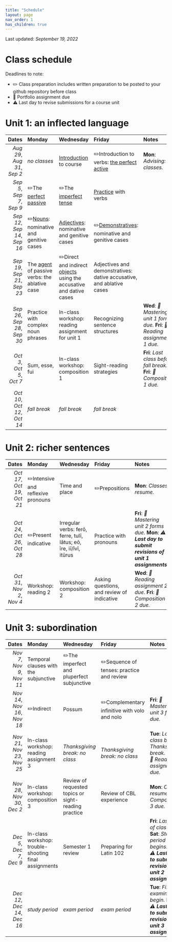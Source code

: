 ```yaml
---
title: "Schedule"
layout: page
nav_order: 1
has_children: true
---
```


Last updated:  *September 19, 2022*

# Class schedule

Deadlines to note:

- ✏️ Class preparation includes written preparation to be posted to your github repository before class
- 📜  Portfolio assignment due
- ⚠️ Last day to revise submissions for a course unit



# Unit 1: an inflected language

| Dates | Monday | Wednesday | Friday | Notes |
| ---: | :--- | :--- | :--- | :--- |
| *Aug 29*, *Aug 31*, *Sep 2* | *no classes* | [Introduction](../assignments/unit1/intro/) to course | ✏️Introduction to verbs: [the perfect active](../assignments/unit1/verbs/) | **Mon**: *Advising: no classes.* |
| *Sep 5*, *Sep 7*, *Sep 9* | ✏️The [perfect passive](../assignments/unit1/pftpassive/) | ✏️The [imperfect tense](../assignments/unit1/imperfect/) | [Practice](../assignments/unit1/verbs-practice/) with verbs |  |
| *Sep 12*, *Sep 14*, *Sep 16* | ✏️[Nouns](../assignments/unit1/nouns/): nominative and genitive cases | [Adjectives](../assignments/unit1/adjectives/): nominative and genitive cases | ✏️[Demonstratives](../assignments/unit1/pronouns/): nominative and genitive cases |  |
| *Sep 19*, *Sep 21*, *Sep 23* | The [agent](../assignments/unit1/agent/) of passive verbs: the ablative case | ✏️Direct and indirect [objects](../assignments/unit1/objects/) using the accusative and dative cases | Adjectives and demonstratives: dative accusative, and ablative cases |  |
| *Sep 26*, *Sep 28*, *Sep 30* | Practice with complex noun phrases | In-class workshop: reading assignment for unit 1 | Recognizing sentence structures | **Wed**: *📜 Mastering unit 1 forms due.* **Fri**: *📜 Reading assignment 1 due.* |
| *Oct 3*, *Oct 5*, *Oct 7* | Sum, esse, fui | In-class workshop: composition 1 | Sight-reading strategies | **Fri**: *Last class before fall break.* **Fri**: *📜 Composition 1 due.* |
| *Oct 10*, *Oct 12*, *Oct 14* | *fall break* | *fall break* | *fall break* |  |

# Unit 2: richer sentences

| Dates | Monday | Wednesday | Friday | Notes |
| ---: | :--- | :--- | :--- | :--- |
| *Oct 17*, *Oct 19*, *Oct 21* | ✏️Intensive and reflexive pronouns | Time and place | ✏️Prepositions | **Mon**: *Classes resume.* |
| *Oct 24*, *Oct 26*, *Oct 28* | ✏️Present indicative | Irregular verbs: ferō, ferre, tulī, lātus; eō, īre, iī/īvī, itūrus | Practice with pronouns | **Fri**: *📜 Mastering unit 2 forms due.* **Mon**: *⚠️ **Last day to submit revisions of unit 1 assignments**.* |
| *Oct 31*, *Nov 2*, *Nov 4* | Workshop: reading 2 | Workshop: composition 2 | Asking questions, and review of indicative | **Wed**: *📜 Reading assignment 2 due.* **Fri**: *📜 Composition 2 due.* |

# Unit 3: subordination

| Dates | Monday | Wednesday | Friday | Notes |
| ---: | :--- | :--- | :--- | :--- |
| *Nov 7*, *Nov 9*, *Nov 11* | Temporal clauses with the subjunctive | ✏️The imperfect and pluperfect subjunctive | ✏️Sequence of tenses: practice and review |  |
| *Nov 14*, *Nov 16*, *Nov 18* | ✏️Indirect | Possum | ✏️Complementary infinitive with volo and nolo | **Fri**: *📜 Mastering unit 3 forms due.* |
| *Nov 21*, *Nov 23*, *Nov 25* | In-class workshop: reading assignment 3 | *Thanksgiving break:  no class* | *Thanksgiving break:  no class* | **Tue**: *Last class before Thanksgiving break.* **Mon**: *📜 Reading assignment 3 due.* |
| *Nov 28*, *Nov 30*, *Dec 2* | In-class workshop: composition 3 | Review of requested topics or sight-reading practice | Review of CBL experience | **Mon**: *Classes resume.* **Fri**: *📜 Composition 3 due.* |
| *Dec 5*, *Dec 7*, *Dec 9* | In-class workshop: trouble-shooting final assignments | Semester 1 review | Preparing for Latin 102 | **Fri**: *Last day of classes.* **Sat**: *Study period begins.* **Mon**: *⚠️ **Last day to submit revisions of unit 2 assignments**.* |
| *Dec 12*, *Dec 14*, *Dec 16* | *study period* | *exam period* | *exam period* | **Tue**: *Final examinations begin.* **Mon**: *⚠️ **Last day to submit revisions of unit 3 assignments*** |